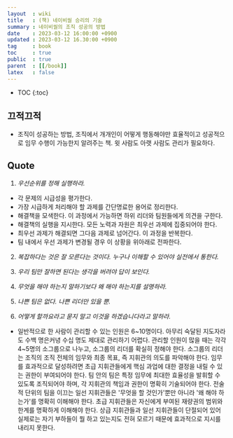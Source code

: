 ```yaml
---
layout  : wiki
title   : (책) 네이비씰 승리의 기술
summary : 네이비씰의 조직 성공의 방법
date    : 2023-03-12 16:00:00 +0900
updated : 2023-03-12 16.30:00 +0900
tag     : book
toc     : true
public  : true
parent  : [[/book]]
latex   : false
---
```

* TOC
{:toc}

## 끄적끄적

* 조직이 성공하는 방법, 조직에서 개개인이 어떻게 행동해야만 효율적이고 성공적으로 임무 수행이 가능한지 알려주는 책. 윗 사람도 아랫 사람도 관리가 필요하다.


## Quote

1. *우선순위를 정해 실행하라.*
 * 각 문제의 시급성을 평가한다.
 * 가장 시급하게 처리해야 할 과제를 간단명료한 용어로 정리한다.
 * 해결책을 모색한다. 이 과정에서 가능하면 하위 리더와 팀원들에게 의견을 구한다.
 * 해결책의 실행을 지시한다. 모든 노력과 자원은 최우선 과제에 집중되어야 한다.
 * 최우선 과제가 해결되면 그다음 과제로 넘어간다. 이 과정을 반복한다.
 * 팀 내에서 우선 과제가 변경될 경우 이 상황을 위아래로 전파한다.

2. *복잡하다는 것은 잘 모른다는 것이다. 누구나 이해할 수 있어야 실전에서 통한다.*

3. *우리 팀만 잘하면 된다는 생각을 버려야 답이 보인다.*

4. *무엇을 해야 하는지 말하기보다 왜 해야 하는지를 설명하라.*

5. *나쁜 팀은 없다. 나쁜 리더만 있을 뿐.*

6. *어떻게 할까요라고 묻지 말고 이것을 하겠습니다라고 말하라.*

* 일반적으로 한 사람이 관리할 수 있는 인원은 6~10명이다. 아무리 숙달된 지도자라도 수백 명은커녕 수십 명도 제대로 관리하기 어렵다. 관리할 인원이 많을 때는 각각 4~5명의 소그룹으로 나누고, 소그룹의 리더를 확실히 정해야 한다. 소그룹의 리더는 조직의 조직 전체의 임무와 최종 목표, 즉 지휘관의 의도를 파악해야 한다. 임무를 효과적으로 달성하려면 초급 지휘관들에게 핵심 과업에 대한 결정을 내릴 수 있는 권한이 부여되어야 한다. 팀 안의 팀은 특정 임무에 최대한 효율성을 발휘할 수 있도록 조직되어야 하며, 각 지휘관의 책임과 권한이 명확히 기술되어야 한다. 전술적 단위의 팀을 이끄는 일선 지휘관들은 '무엇을 할 것인가'뿐만 아니라 '왜 해야 하는가'를 명확히 이해해야 한다. 초급 지휘관들은 자신에게 부여된 재량권의 범위와 한계를 명확하게 이해해야 한다. 상급 지휘관들과 일선 지휘관들이 단절되어 있어 실제로는 자기 부하들이 뭘 하고 있는지도 전혀 모르기 때문에 효과적으로 지시를 내리지 못한다.
